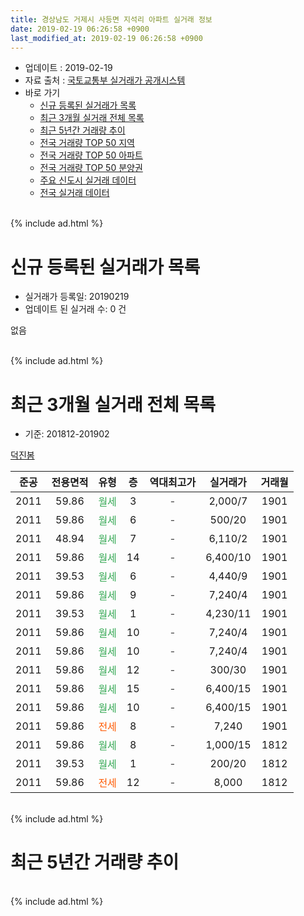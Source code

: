 ```yaml
---
title: 경상남도 거제시 사등면 지석리 아파트 실거래 정보
date: 2019-02-19 06:26:58 +0900
last_modified_at: 2019-02-19 06:26:58 +0900
---
```


* 업데이트 : 2019-02-19
* 자료 출처 : [국토교통부 실거래가 공개시스템](http://rt.molit.go.kr)
* 바로 가기
    * [신규 등록된 실거래가 목록](#신규-등록된-실거래가-목록)
    * [최근 3개월 실거래 전체 목록](#최근-3개월-실거래-전체-목록)
    * [최근 5년간 거래량 추이](#최근-5년간-거래량-추이)
    * [전국 거래량 TOP 50 지역](https://inasie.github.io/apt-trade-info/최근-3개월-전국에서-가장-거래가-많이-발생한-지역)
    * [전국 거래량 TOP 50 아파트](https://inasie.github.io/apt-trade-info/최근-3개월-전국에서-가장-거래가-많이-발생한-아파트)
    * [전국 거래량 TOP 50 분양권](https://inasie.github.io/apt-trade-info/최근-3개월-전국에서-가장-거래가-많이-발생한-분양권)
    * [주요 신도시 실거래 데이터](https://inasie.github.io/apt-trade-info/주요-신도시)
    * [전국 실거래 데이터](https://inasie.github.io/apt-trade-info/전국)
<br>
{% include ad.html %}
<br>

# 신규 등록된 실거래가 목록
* 실거래가 등록일: 20190219
* 업데이트 된 실거래 수: 0 건

없음

<br>
{% include ad.html %}
<br>

# 최근 3개월 실거래 전체 목록
* 기준: 201812-201902


[덕진봄](https://search.naver.com/search.naver?query=%EA%B2%BD%EC%83%81%EB%82%A8%EB%8F%84+%EA%B1%B0%EC%A0%9C%EC%8B%9C+%EC%82%AC%EB%93%B1%EB%A9%B4+%EC%A7%80%EC%84%9D%EB%A6%AC+%EB%8D%95%EC%A7%84%EB%B4%84)

|준공|전용면적|유형|층|역대최고가|실거래가|거래월|
|:---:|:---:|:---:|:---:|:---:|:---:|:---:|
|2011|59.86|<span style="color:#34a853">월세</span>|3|<span style="color:#444444">-</span>|2,000/7|1901|
|2011|59.86|<span style="color:#34a853">월세</span>|6|<span style="color:#444444">-</span>|500/20|1901|
|2011|48.94|<span style="color:#34a853">월세</span>|7|<span style="color:#444444">-</span>|6,110/2|1901|
|2011|59.86|<span style="color:#34a853">월세</span>|14|<span style="color:#444444">-</span>|6,400/10|1901|
|2011|39.53|<span style="color:#34a853">월세</span>|6|<span style="color:#444444">-</span>|4,440/9|1901|
|2011|59.86|<span style="color:#34a853">월세</span>|9|<span style="color:#444444">-</span>|7,240/4|1901|
|2011|39.53|<span style="color:#34a853">월세</span>|1|<span style="color:#444444">-</span>|4,230/11|1901|
|2011|59.86|<span style="color:#34a853">월세</span>|10|<span style="color:#444444">-</span>|7,240/4|1901|
|2011|59.86|<span style="color:#34a853">월세</span>|10|<span style="color:#444444">-</span>|7,240/4|1901|
|2011|59.86|<span style="color:#34a853">월세</span>|12|<span style="color:#444444">-</span>|300/30|1901|
|2011|59.86|<span style="color:#34a853">월세</span>|15|<span style="color:#444444">-</span>|6,400/15|1901|
|2011|59.86|<span style="color:#34a853">월세</span>|10|<span style="color:#444444">-</span>|6,400/15|1901|
|2011|59.86|<span style="color:#ff5a00">전세</span>|8|<span style="color:#444444">-</span>|7,240|1901|
|2011|59.86|<span style="color:#34a853">월세</span>|8|<span style="color:#444444">-</span>|1,000/15|1812|
|2011|39.53|<span style="color:#34a853">월세</span>|1|<span style="color:#444444">-</span>|200/20|1812|
|2011|59.86|<span style="color:#ff5a00">전세</span>|12|<span style="color:#444444">-</span>|8,000|1812|


<br>
{% include ad.html %}
<br>

# 최근 5년간 거래량 추이


<div style="width:100%;">
    <canvas id="deal_progress" height="200"></canvas>
</div>

<script>
new Chart(document.getElementById("deal_progress"), {
    type: 'line',
    data: {
        labels: ['201402','201403','201404','201405','201406','201407','201408','201409','201410','201411','201412','201501','201502','201503','201504','201505','201506','201507','201508','201509','201510','201511','201512','201601','201602','201603','201604','201605','201606','201607','201608','201609','201610','201611','201612','201701','201702','201703','201704','201705','201706','201707','201708','201709','201710','201711','201712','201801','201802','201803','201804','201805','201806','201807','201808','201809','201810','201811','201812','201901','201902'],
        datasets: [{
            label: '매매',
            pointRadius: 1,
            data: [0, 0, 0, 0, 0, 0, 0, 0, 0, 0, 0, 0, 0, 0, 0, 0, 0, 0, 0, 0, 0, 1, 0, 0, 0, 9, 13, 1, 13, 0, 25, 0, 0, 1, 1, 2, 0, 0, 1, 4, 9, 0, 0, 0, 0, 0, 2, 0, 0, 0, 1, 0, 0, 0, 0, 0, 0, 0, 0, 0, 0],
            borderColor: "rgba(255, 201, 14, 1)",
            backgroundColor: "rgba(255, 201, 14, 0.5)",
            fill: false,
            lineTension: 0
        },{
            label: '전월세',
            pointRadius: 1,
            data: [1, 1, 0, 0, 0, 0, 0, 0, 0, 0, 1, 2, 0, 0, 0, 0, 0, 0, 0, 0, 1, 0, 0, 59, 8, 2, 2, 0, 3, 55, 1, 6, 3, 6, 25, 5, 3, 1, 2, 2, 4, 1, 4, 2, 1, 1, 1, 6, 6, 1, 1, 1, 1, 2, 0, 2, 2, 0, 3, 13, 0],
            borderColor: "rgba(0, 141, 185, 1)",
            backgroundColor: "rgba(0, 141, 185, 0.5)",
            fill: false,
            lineTension: 0
        }
        ]
    },
    options: {
        responsive: true,
        title: {
            display: false
        },
        tooltips: {
            mode: 'index',
            intersect: false
        },
        hover: {
            mode: 'nearest',
            intersect: true
        },
        scales: {
            xAxes: [{
                display: true,
                scaleLabel: {
                    display: true,
                    labelString: '년/월'
                }
            }],
            yAxes: [{
                display: true,
                ticks: {
                    suggestedMin: 0,
                },
                scaleLabel: {
                    display: true,
                    labelString: '실거래 수'
                }
            }]
        }
    }
});

</script>


<br>
{% include ad.html %}
<br>

